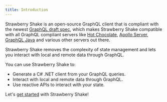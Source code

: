```yaml
---
title: Introduction
---
```


Strawberry Shake is an open-source GraphQL client that is compliant with the newest [GraphQL draft spec](https://spec.graphql.org), which makes Strawberry Shake compatible with all GraphQL compliant servers like [Hot Chocolate](/docs/hotchocolate/v12), [Apollo Server](https://www.apollographql.com/docs/apollo-server), [GraphQL Java](https://www.graphql-java.com) and various other servers out there.

Strawberry Shake removes the complexity of state management and lets you interact with local and remote data through GraphQL.

You can use Strawberry Shake to:

- Generate a C# .NET client from your GraphQL queries.
- Interact with local and remote data through GraphQL.
- Use reactive APIs to interact with your state.

Let's [get started](/docs/strawberryshake/v12/get-started) with Strawberry Shake!
